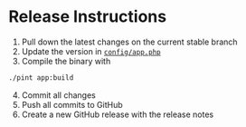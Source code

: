 # Release Instructions

1. Pull down the latest changes on the current stable branch
2. Update the version in [`config/app.php`](./config/app.php)
3. Compile the binary with

```zsh
./pint app:build
```

4. Commit all changes
5. Push all commits to GitHub
6. Create a new GitHub release with the release notes
